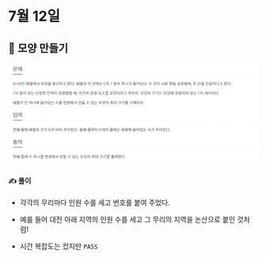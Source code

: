 # 7월 12일

## 🚩 모양 만들기

![image-20210712201509939](README.assets/image-20210712201509939.png)



#### ✍ 풀이

- 각각의 무리마다 인원 수를 세고 번호를 붙여 주었다.
- 예를 들어 대전 아래 지역의 인원 수를 세고 그 무리의 지역을 논산으로 붙인 것처럼!

- 시간 복잡도는 컸지만 `PASS`

 
